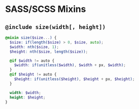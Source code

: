 SASS/SCSS Mixins
================

## `@include size(width[, height])`

```scss
@mixin size($size...) {
  $size: if(length($size) > 0, $size, auto);
  $width: nth($size, 1);
  $height: nth($size, length($size));

  @if $width != auto {
    $width: if(unitless($width), $width + px, $width);
  }
  @if $height != auto {
    $height: if(unitless($height), $height + px, $height);
  }

  width: $width;
  height: $height;
}
```